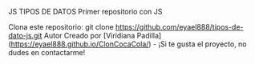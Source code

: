 JS TIPOS DE DATOS
Primer repositorio con JS

Clona este repositorio:
git clone https://github.com/eyael888/tipos-de-dato-js.git
Autor
Creado por [Viridiana Padilla] (https://eyael888.github.io/ClonCocaCola/) - ¡Si te gusta el proyecto, no dudes en contactarme!
